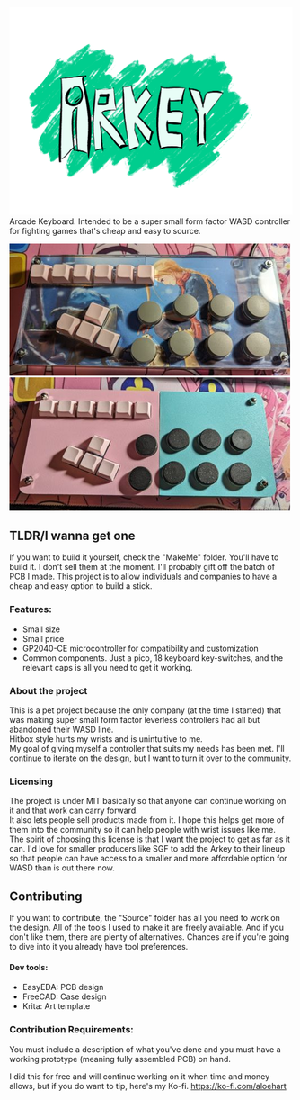 ![Arkey](/Resources/Logo.png)
Arcade Keyboard. Intended to be a super small form factor WASD controller for fighting games that's cheap and easy to source.  

![Photo of completed project](/Resources/Image.jpg)
![Photo of completed project](/Resources/ArkeyPrinted.jpg)

## TLDR/I wanna get one  
If you want to build it yourself, check the "MakeMe" folder. You'll have to build it. I don't sell them at the moment. I'll probably gift off the batch of PCB I made. This project is to allow individuals and companies to have a cheap and easy option to build a stick.  


### Features:  
- Small size  
- Small price  
- GP2040-CE microcontroller for compatibility and customization  
- Common components. Just a pico, 18 keyboard key-switches, and the relevant caps is all you need to get it working.   

### About the project
This is a pet project because the only company (at the time I started) that was making super small form factor leverless controllers had all but abandoned their WASD line.   
Hitbox style hurts my wrists and is unintuitive to me.   
My goal of giving myself a controller that suits my needs has been met. I'll continue to iterate on the design, but I want to turn it over to the community.  

### Licensing
The project is under MIT basically so that anyone can continue working on it and that work can carry forward.   
It also lets people sell products made from it. I hope this helps get more of them into the community so it can help people with wrist issues like me.   
The spirit of choosing this license is that I want the project to get as far as it can. I'd love for smaller producers like SGF to add the Arkey to their lineup so that people can have access to a smaller and more affordable option for WASD than is out there now.


## Contributing
If you want to contribute, the "Source" folder has all you need to work on the design. All of the tools I used to make it are freely available. And if you don't like them, there are plenty of alternatives. Chances are if you're going to dive into it  you already have tool preferences. 
#### Dev tools:  
- EasyEDA: PCB design  
- FreeCAD: Case design  
- Krita: Art template  
### Contribution Requirements:
You must include a description of what you've done and you must have a working prototype (meaning fully assembled PCB) on hand. 


I did this for free and will continue working on it when time and money allows, but if you do want to tip, here's my Ko-fi.
https://ko-fi.com/aloehart
